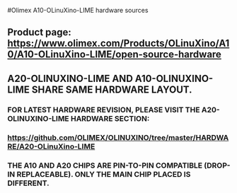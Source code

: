 #Olimex A10-OLinuXino-LIME hardware sources

## Product page: https://www.olimex.com/Products/OLinuXino/A10/A10-OLinuXino-LIME/open-source-hardware

## A20-OLINUXINO-LIME AND A10-OLINUXINO-LIME SHARE SAME HARDWARE LAYOUT. 

### FOR LATEST HARDWARE REVISION, PLEASE VISIT THE A20-OLINUXINO-LIME HARDWARE SECTION: 

### https://github.com/OLIMEX/OLINUXINO/tree/master/HARDWARE/A20-OLinuXino-LIME

### THE A10 AND A20 CHIPS ARE PIN-TO-PIN COMPATIBLE (DROP-IN REPLACEABLE). ONLY THE MAIN CHIP PLACED IS DIFFERENT. 
